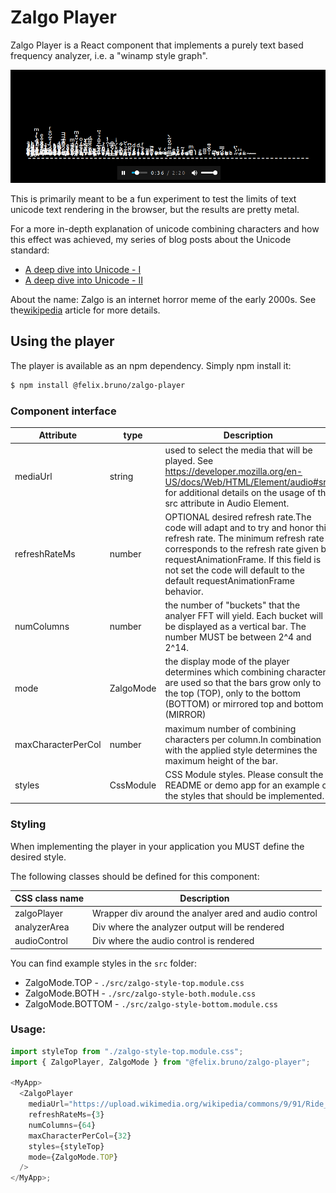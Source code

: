 # Zalgo Player

Zalgo Player is a React component that implements a purely text based frequency analyzer, i.e. a "winamp style graph".

![Zalgo player screenshot](./docs/hero-shot.png)

This is primarily meant to be a fun experiment to test the limits of text unicode text rendering in the browser, but the results are pretty metal.

For a more in-depth explanation of unicode combining characters and how this effect was achieved, my series of blog posts about the Unicode standard:

- [A deep dive into Unicode - I](https://techlead.net/a-deep-dive-into-unicode-part-1/)
- [A deep dive into Unicode - II](https://techlead.net/a-deep-dive-into-unicode-part-2/)

About the name: Zalgo is an internet horror meme of the early 2000s. See the[wikipedia](https://en.wikipedia.org/wiki/Zalgo_text) article for more details.

## Using the player

The player is available as an npm dependency. Simply npm install it:

```bash
$ npm install @felix.bruno/zalgo-player
```

### Component interface

| Attribute          | type      | Description                                                                                                                                                                                                                                                                      |
| ------------------ | --------- | -------------------------------------------------------------------------------------------------------------------------------------------------------------------------------------------------------------------------------------------------------------------------------- |
| mediaUrl           | string    | used to select the media that will be played. See https://developer.mozilla.org/en-US/docs/Web/HTML/Element/audio#src for additional details on the usage of the src attribute in Audio Element.                                                                                 |
| refreshRateMs      | number    | OPTIONAL desired refresh rate.The code will adapt and to try and honor this refresh rate. The minimum refresh rate corresponds to the refresh rate given by requestAnimationFrame. If this field is not set the code will default to the default requestAnimationFrame behavior. |
| numColumns         | number    | the number of "buckets" that the analyer FFT will yield. Each bucket will be displayed as a vertical bar. The number MUST be between 2^4 and 2^14.                                                                                                                               |
| mode               | ZalgoMode | the display mode of the player determines which combining characters are used so that the bars grow only to the top (TOP), only to the bottom (BOTTOM) or mirrored top and bottom (MIRROR)                                                                                       |
| maxCharacterPerCol | number    | maximum number of combining characters per column.In combination with the applied style determines the maximum height of the bar.                                                                                                                                                |
| styles             | CssModule | CSS Module styles. Please consult the README or demo app for an example of the styles that should be implemented.                                                                                                                                                                |

### Styling

When implementing the player in your application you MUST define the desired style.

The following classes should be defined for this component:

| CSS class name | Description                                           |
| -------------- | ----------------------------------------------------- |
| zalgoPlayer    | Wrapper div around the analyer ared and audio control |
| analyzerArea   | Div where the analyzer output will be rendered        |
| audioControl   | Div where the audio control is rendered               |

You can find example styles in the `src` folder:

- ZalgoMode.TOP - `./src/zalgo-style-top.module.css`
- ZalgoMode.BOTH - `./src/zalgo-style-both.module.css`
- ZalgoMode.BOTTOM - `./src/zalgo-style-bottom.module.css`

### Usage:

```javascript
import styleTop from "./zalgo-style-top.module.css";
import { ZalgoPlayer, ZalgoMode } from "@felix.bruno/zalgo-player";

<MyApp>
  <ZalgoPlayer
    mediaUrl="https://upload.wikimedia.org/wikipedia/commons/9/91/Ride_of_the_Valkyries.ogg"
    refreshRateMs={3}
    numColumns={64}
    maxCharacterPerCol={32}
    styles={styleTop}
    mode={ZalgoMode.TOP}
  />
</MyApp>;
```
